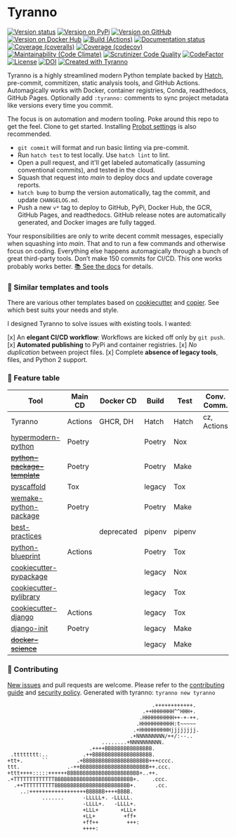 # Tyranno

[![Version status](https://img.shields.io/pypi/status/tyranno?label=Status)](https://pypi.org/project/tyrannosaurus)
[![Version on PyPi](https://badgen.net/pypi/v/tyranno?label=PyPi)](https://pypi.org/project/tyrannosaurus)
[![Version on GitHub](https://badgen.net/github/release/dmyersturnbull/tyrannosaurus/stable?label=GitHub)](https://github.com/dmyersturnbull/tyrannosaurus/releases)
[![Version on Docker Hub](https://img.shields.io/docker/v/dmyersturnbull/tyrannosaurus?color=green&label=Docker%20Hub)](https://hub.docker.com/repository/docker/dmyersturnbull/tyrannosaurus)
[![Build (Actions)](https://img.shields.io/github/workflow/status/dmyersturnbull/tyrannosaurus/maintest?label=Tests)](https://github.com/dmyersturnbull/tyrannosaurus/actions)
[![Documentation status](https://readthedocs.org/projects/tyrannosaurus/badge)](https://tyranno.readthedocs.io/en/stable/)
[![Coverage (coveralls)](https://badgen.net/coveralls/c/github/dmyersturnbull/tyrannosaurus?label=Coveralls)](https://coveralls.io/github/dmyersturnbull/tyrannosaurus?branch=main)
[![Coverage (codecov)](https://badgen.net/codecov/c/github/dmyersturnbull/tyrannosaurus?label=CodeCov)](https://codecov.io/gh/dmyersturnbull/tyrannosaurus)
[![Maintainability (Code Climate)](https://badgen.net/codeclimate/maintainability/dmyersturnbull/tyrannosaurus)](https://codeclimate.com/github/dmyersturnbull/tyrannosaurus/maintainability)
[![Scrutinizer Code Quality](https://scrutinizer-ci.com/g/dmyersturnbull/tyrannosaurus/badges/quality-score.png?b=main)](https://scrutinizer-ci.com/g/dmyersturnbull/tyrannosaurus/?branch=main)
[![CodeFactor](https://www.codefactor.io/repository/github/dmyersturnbull/tyrannosaurus/badge)](https://www.codefactor.io/repository/github/dmyersturnbull/tyrannosaurus)
[![License](https://badgen.net/pypi/license/tyrannosaurus?label=License)](https://opensource.org/licenses/Apache-2.0)
[![DOI](https://zenodo.org/badge/DOI/10.5281/zenodo.4485186.svg)](https://doi.org/10.5281/zenodo.4485186)
[![Created with Tyranno](https://img.shields.io/badge/Created_with-Tyranno-0000ff.svg)](https://github.com/dmyersturnbull/tyrannosaurus)

Tyranno is a highly streamlined modern Python template
backed by [Hatch](https://hatch.pypa.io/), pre-commit, commitizen, static analysis tools, and GitHub Actions.
Automagically works with Docker, container registries, Conda, readthedocs, GitHub Pages.
Optionally add `:tyranno:` comments to sync project metadata like versions every time you commit.

The focus is on automation and modern tooling. Poke around this repo to get the feel.
Clone to get started. Installing [Probot settings](https://github.com/probot/settings) is also recommended.

- `git commit` will format and run basic linting via pre-commit.
- Run `hatch test` to test locally. Use `hatch lint` to lint.
- Open a pull request, and it'll get labeled automatically (assuming conventional commits),
  and tested in the cloud.
- Squash that request into _main_ to deploy docs and update coverage reports.
- `hatch bump` to bump the version automatically, tag the commit, and update `CHANGELOG.md`.
- Push a new `v*` tag to deploy to GitHub, PyPi, Docker Hub, the GCR, GitHub Pages, and readthedocs.
  GitHub release notes are automatically generated, and Docker images are fully tagged.

Your responsibilities are only to write decent commit messages, especially when squashing into _main_.
That and to run a few commands and otherwise focus on coding.
Everything else happens automagically through a bunch of great third-party tools.
Don’t make 150 commits for CI/CD. This one works probably works better.
[📚 See the docs](https://readthedocs.org/projects/tyranno) for details.

### 🎯 Similar templates and tools

There are various other templates based on [cookiecutter](https://github.com/cookiecutter/cookiecutter)
and [copier](https://github.com/copier-org/copier). See which best suits your needs and style.

I designed Tyranno to solve issues with existing tools.
I wanted:

[x] An **elegant CI/CD workflow**: Workflows are kicked off only by `git push`.
[x] **Automated publishing** to PyPi and container registries.
[x] _No duplication_ between project files.
[x] Complete **absence of legacy tools**, files, and Python 2 support.

### 🏁 Feature table

| Tool                                                                                | Main CD | Docker CD  | Build  | Test   | Conv. Comm. | Lint   | any-OS | Bootstrap | Sync |
| ----------------------------------------------------------------------------------- | ------- | ---------- | ------ | ------ | ----------- | ------ | ------ | --------- | ---- |
| Tyranno                                                                             | Actions | GHCR, DH   | Hatch  | Hatch  | cz, Actions | Ruff   | y      | y         | y    |
| [hypermodern-python](https://github.com/cjolowicz/cookiecutter-hypermodern-python)  | Poetry  |            | Poetry | Nox    |             | misc.  | y      |           |      |
| ~~[python-package-template](https://github.com/TezRomacH/python-package-template)~~ | Poetry  |            | Poetry | Make   |             | Flake8 |        |           |      |
| [pyscaffold](https://github.com/pyscaffold/pyscaffold)                              | Tox     |            | legacy | Tox    |             | Flake8 | y      |           |      |
| [wemake-python-package](https://github.com/wemake-services/wemake-python-package)   | Poetry  |            | Poetry | Make   |             | Flake  |        |           |      |
| [best-practices](https://github.com/sourcery-ai/python-best-practices-cookiecutter) |         | deprecated | pipenv | pipenv |             | Flake8 | y      |           |      |
| [python-blueprint](https://github.com/johnthagen/python-blueprint)                  | Actions |            | Poetry | Tox    |             | Ruff   | y      |           |      |
| [cookiecutter-pypackage](https://github.com/audreyfeldroy/cookiecutter-pypackage)   |         |            | legacy | Nox    |             | Flake8 |        |           |      |
| [cookiecutter-pylibrary](https://github.com/ionelmc/cookiecutter-pylibrary)         |         |            | legacy | Tox    |             | Ruff   | y      |           |      |
| [cookiecutter-django](https://github.com/pydanny/cookiecutter-django)               | Actions |            | legacy | Tox    |             | Flake8 | y      |           |      |
| [django-init](https://github.com/Fueled/django-init)                                | Poetry  |            | legacy | Make   |             | Flake8 | y      |           |      |
| ~~[docker-science](https://github.com/docker-science/cookiecutter-docker-science)~~ |         |            | legacy | Make   |             |        |        |           |      |

### 🍁 Contributing

[New issues](https://github.com/dmyersturnbull/tyranno/issues) and pull requests are welcome.
Please refer to the [contributing guide](https://github.com/dmyersturnbull/tyranno/blob/master/CONTRIBUTING.md)
and [security policy](https://github.com/dmyersturnbull/tyranno/blob/main/SECURITY.md).
Generated with tyranno: `tyranno new tyranno`

```text
                                              .++++++++++++.
                                           .++HHHHHHH^^HHH+.
                                          .HHHHHHHHHH++-+-++.
                                         .HHHHHHHHHHH:t~~~~~
                                        .+HHHHHHHHHHjjjjjjjj.
                                       .+NNNNNNNNN/++/:--..
                              ........+NNNNNNNNNN.
                          .++++BBBBBBBBBBBBBBB.
 .tttttttt:..           .++BBBBBBBBBBBBBBBBBBB.
+tt+.      ``         .+BBBBBBBBBBBBBBBBBBBBB+++cccc.
ttt.               .-++BBBBBBBBBBBBBBBBBBBBBB++.ccc.
+ttt++++:::::++++++BBBBBBBBBBBBBBBBBBBBBBB+..++.
.+TTTTTTTTTTTTTBBBBBBBBBBBBBBBBBBBBBBBBB+.    .ccc.
  .++TTTTTTTTTTBBBBBBBBBBBBBBBBBBBBBBBB+.      .cc.
    ..:++++++++++++++++++BBBBBB++++BBBB.
           .......      -LLLLL+. -LLLLL.
                        -LLLL+.   -LLLL+.
                        +LLL+       +LLL+
                        +LL+         +ff+
                        +ff++         +++:
                        ++++:
```

